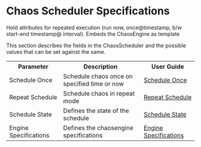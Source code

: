 # Chaos Scheduler Specifications

Hold attributes for repeated execution (run now, once@timestamp, b/w start-end timestamp@ interval). Embeds the ChaosEngine as template

This section describes the fields in the ChaosScheduler and the possible values that can be set against the same.

<table>
  <tr>
    <th>Parameter</th>
    <th>Description</th>
    <th>User Guide</th>
  </tr>
  <tr>
  <td>Schedule Once</td>
  <td>Schedule chaos once on specified time or now</td>
  <td><a href="/litmus/experiments/chaos-resources/chaos-scheduler/schedule-once">Schedule Once</a></td>
  </tr>
  <tr>
  <td>Repeat Schedule</td>
  <td>Schedule chaos in repeat mode</td>
  <td><a href="/litmus/experiments/chaos-resources/chaos-scheduler/schedule-repeat">Repeat Schedule</a></td>
  </tr>
  <tr>
  <td>Schedule State</td>
  <td>Defines the state of the schedule</td>
  <td><a href="/litmus/experiments/chaos-resources/chaos-scheduler/state">Schedule State</a></td>
  </tr>
   <tr>
  <td>Engine Specifications</td>
  <td>Defines the chaosengine specifications</td>
  <td><a href="/litmus/experiments/chaos-resources/chaos-scheduler/engine-specification">Engine Specifications</a></td>
  </tr>
</table>